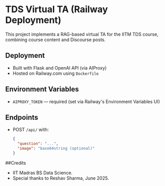 # TDS Virtual TA (Railway Deployment)

This project implements a RAG-based virtual TA for the IITM TDS course, combining course content and Discourse posts.

## Deployment

- Built with Flask and OpenAI API (via AIProxy)
- Hosted on Railway.com using `Dockerfile`

## Environment Variables

- `AIPROXY_TOKEN` — required (set via Railway's Environment Variables UI)

## Endpoints

- POST `/api/` with:
  ```json
  {
    "question": "...",
    "image": "base64string (optional)"
  }


##Credits
- IIT Madras BS Data Science.
- Special thanks to Reshav Sharma, June 2025.

